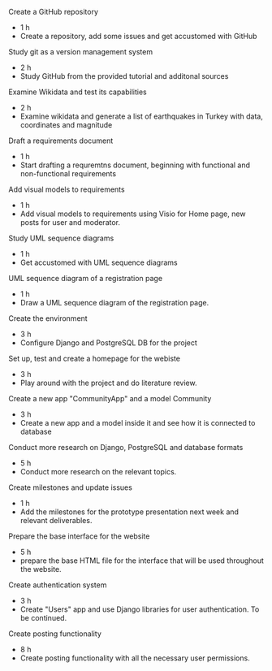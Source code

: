Create a GitHub repository
  - 1 h
  - Create a repository, add some issues and get accustomed with GitHub

Study git as a version management system
  - 2 h 
  - Study GitHub from the provided tutorial and additonal sources

Examine Wikidata and test its capabilities
 - 2 h
 - Examine wikidata and generate a list of earthquakes in Turkey with data, coordinates and magnitude

Draft a requirements document
 - 1 h
 - Start drafting a requremtns document, beginning with functional and non-functional requirements

Add visual models to requirements
 - 1 h
 - Add visual models to requirements using Visio for Home page, new posts for user and moderator.

Study UML sequence diagrams
 - 1 h
 - Get accustomed with UML sequence diagrams
 
 UML sequence diagram of a registration page
 - 1 h
 - Draw a UML sequence diagram of the registration page.

Create the environment
- 3 h
- Configure Django and PostgreSQL DB for the project

Set up, test and create a homepage for the webiste
- 3 h
- Play around with the project and do literature review.

Create a new app "CommunityApp" and a model Community
- 3 h
- Create a new app and a model inside it and see how it is connected to database

Conduct more research on Django, PostgreSQL and database formats
- 5 h
- Conduct more research on the relevant topics.

Create milestones and update issues
- 1 h
- Add the milestones for the prototype presentation next week and relevant deliverables.

Prepare the base interface for the website
- 5 h
- prepare the base HTML file for the interface that will be used throughout the website.

Create authentication system
- 3 h
- Create "Users" app and use Django libraries for user authentication. To be continued.

Create posting functionality
- 8 h
- Create posting functionality with all the necessary user permissions.
